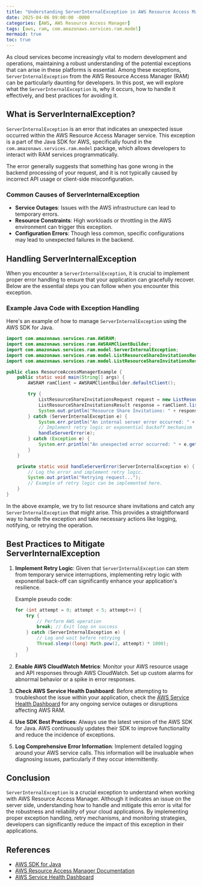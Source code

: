 ```yaml
---
title: "Understanding ServerInternalException in AWS Resource Access Manager"
date: 2025-04-06 09:00:00 -0000
categories: [AWS, AWS Resource Access Manager]
tags: [aws, ram, com.amazonaws.services.ram.model]
mermaid: true
toc: true
---
```



As cloud services become increasingly vital to modern development and operations, maintaining a robust understanding of the potential exceptions that can arise in these platforms is essential. Among these exceptions, `ServerInternalException` from the AWS Resource Access Manager (RAM) can be particularly daunting for developers. In this post, we will explore what the `ServerInternalException` is, why it occurs, how to handle it effectively, and best practices for avoiding it.

## What is ServerInternalException?

`ServerInternalException` is an error that indicates an unexpected issue occurred within the AWS Resource Access Manager service. This exception is a part of the Java SDK for AWS, specifically found in the `com.amazonaws.services.ram.model` package, which allows developers to interact with RAM services programmatically.

The error generally suggests that something has gone wrong in the backend processing of your request, and it is not typically caused by incorrect API usage or client-side misconfiguration.

### Common Causes of ServerInternalException

- **Service Outages**: Issues with the AWS infrastructure can lead to temporary errors.
- **Resource Constraints**: High workloads or throttling in the AWS environment can trigger this exception.
- **Configuration Errors**: Though less common, specific configurations may lead to unexpected failures in the backend.

## Handling ServerInternalException

When you encounter a `ServerInternalException`, it is crucial to implement proper error handling to ensure that your application can gracefully recover. Below are the essential steps you can follow when you encounter this exception.

### Example Java Code with Exception Handling

Here's an example of how to manage `ServerInternalException` using the AWS SDK for Java.

```java
import com.amazonaws.services.ram.AWSRAM;
import com.amazonaws.services.ram.AWSRAMClientBuilder;
import com.amazonaws.services.ram.model.ServerInternalException;
import com.amazonaws.services.ram.model.ListResourceShareInvitationsRequest;
import com.amazonaws.services.ram.model.ListResourceShareInvitationsResult;

public class ResourceAccessManagerExample {
    public static void main(String[] args) {
        AWSRAM ramClient = AWSRAMClientBuilder.defaultClient();

        try {
            ListResourceShareInvitationsRequest request = new ListResourceShareInvitationsRequest();
            ListResourceShareInvitationsResult response = ramClient.listResourceShareInvitations(request);
            System.out.println("Resource Share Invitations: " + response.getResourceShareInvitations());
        } catch (ServerInternalException e) {
            System.err.println("An internal server error occurred: " + e.getMessage());
            // Implement retry logic or exponential backoff mechanism
            handleServerError(e);
        } catch (Exception e) {
            System.err.println("An unexpected error occurred: " + e.getMessage());
        }
    }

    private static void handleServerError(ServerInternalException e) {
        // Log the error and implement retry logic.
        System.out.println("Retrying request...");
        // Example of retry logic can be implemented here.
    }
}
```

In the above example, we try to list resource share invitations and catch any `ServerInternalException` that might arise. This provides a straightforward way to handle the exception and take necessary actions like logging, notifying, or retrying the operation.

## Best Practices to Mitigate ServerInternalException

1. **Implement Retry Logic**: Given that `ServerInternalException` can stem from temporary service interruptions, implementing retry logic with exponential back-off can significantly enhance your application's resilience.

   Example pseudo code:
   ```java
   for (int attempt = 0; attempt < 5; attempt++) {
       try {
           // Perform AWS operation
           break; // Exit loop on success
       } catch (ServerInternalException e) {
           // Log and wait before retrying
           Thread.sleep((long) Math.pow(2, attempt) * 1000);
       }
   }
   ```

2. **Enable AWS CloudWatch Metrics**: Monitor your AWS resource usage and API responses through AWS CloudWatch. Set up custom alarms for abnormal behavior or a spike in error responses.

3. **Check AWS Service Health Dashboard**: Before attempting to troubleshoot the issue within your application, check the [AWS Service Health Dashboard](https://status.aws.amazon.com/) for any ongoing service outages or disruptions affecting AWS RAM.

4. **Use SDK Best Practices**: Always use the latest version of the AWS SDK for Java. AWS continuously updates their SDK to improve functionality and reduce the incidence of exceptions.

5. **Log Comprehensive Error Information**: Implement detailed logging around your AWS service calls. This information will be invaluable when diagnosing issues, particularly if they occur intermittently.

## Conclusion

`ServerInternalException` is a crucial exception to understand when working with AWS Resource Access Manager. Although it indicates an issue on the server side, understanding how to handle and mitigate this error is vital for the robustness and reliability of your cloud applications. By implementing proper exception handling, retry mechanisms, and monitoring strategies, developers can significantly reduce the impact of this exception in their applications.

## References

- [AWS SDK for Java](https://aws.amazon.com/sdk-for-java/)
- [AWS Resource Access Manager Documentation](https://docs.aws.amazon.com/ram/latest/userguide/what-is.html)
- [AWS Service Health Dashboard](https://status.aws.amazon.com/)

